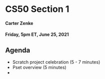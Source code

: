 # CS50 Section 1
#### Carter Zenke
#### Friday, 5pm ET, June 25, 2021

## Agenda
- Scratch project celebration (5 - 7 minutes)
- Pset overview (5 minutes)
- 